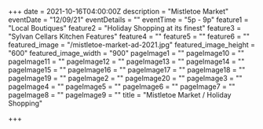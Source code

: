 +++
date = 2021-10-16T04:00:00Z
description = "Mistletoe Market"
eventDate = "12/09/21"
eventDetails = ""
eventTime = "5p - 9p"
feature1 = "Local Boutiques"
feature2 = "Holiday Shopping at its finest"
feature3 = "Sylvan Cellars Kitchen Features"
feature4 = ""
feature5 = ""
feature6 = ""
featured_image = "/mistletoe-market-ad-2021.jpg"
featured_image_height = "600"
featured_image_width = "900"
pageImage1 = ""
pageImage10 = ""
pageImage11 = ""
pageImage12 = ""
pageImage13 = ""
pageImage14 = ""
pageImage15 = ""
pageImage16 = ""
pageImage17 = ""
pageImage18 = ""
pageImage19 = ""
pageImage2 = ""
pageImage20 = ""
pageImage3 = ""
pageImage4 = ""
pageImage5 = ""
pageImage6 = ""
pageImage7 = ""
pageImage8 = ""
pageImage9 = ""
title = "Mistletoe Market / Holiday Shopping"

+++

